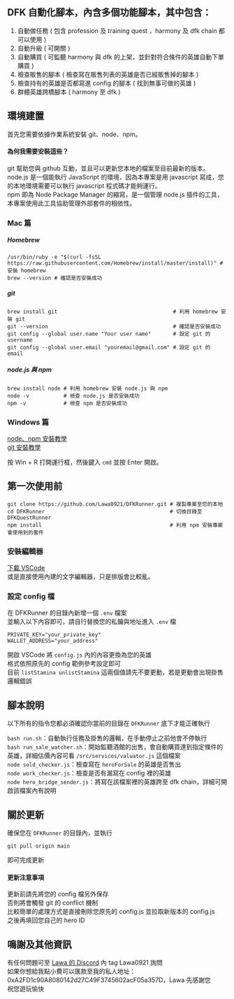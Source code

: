 ## DFK 自動化腳本，內含多個功能腳本，其中包含：
1. 自動做任務 ( 包含 profession 及 training quest ，harmony 及 dfk chain 都可以使用 )
2. 自動升級 ( 可開關 )
3. 自動購買 ( 可監聽 harmony 與 dfk 的上架，並針對符合條件的英雄自動下單購買 )
4. 檢查販售的腳本 ( 檢查寫在販售列表的英雄是否已經販售掉的腳本 )
5. 檢查持有的英雄是否都寫進 config 的腳本 ( 找到無事可做的英雄 )
6. 群體英雄跨橋腳本 ( harmony 至 dfk )

## 環境建置
首先您需要依據作業系統安裝 git、node、npm。

#### 為何我需要安裝這些？
git 幫助您與 github 互動，並且可以更新您本地的檔案至目前最新的版本。  
node.js 是一個能執行 JavaScript 的環境，因為本專案是用 javascript 寫成，您的本地環境需要可以執行 javascript 程式碼才能夠運行。  
npm 即為 Node Package Manager 的縮寫，是一個管理 node.js 插件的工具，本專案使用此工具協助管理外部套件的相依性。  

### Mac 篇

##### Homebrew

```
/usr/bin/ruby -e "$(curl -fsSL https://raw.githubusercontent.com/Homebrew/install/master/install)" # 安裝 homebrew
brew --version # 確認是否安裝成功
```

##### git

```
brew install git                                     # 利用 homebrew 安裝 git
git --version                                        # 確認是否安裝成功
git config --global user.name "Your user name"       # 設定 git 的 username
git config --global user.email "youremail@gmail.com" # 設定 git 的 email
```

##### node.js 與 npm
```
brew install node # 利用 homebrew 安裝 node.js 與 npm
node -v           # 檢查 node.js 是否安裝成功
npm -v            # 檢查 npm 是否安裝成功
```

### Windows 篇

[node、npm 安裝教學](https://radixweb.com/blog/installing-npm-and-nodejs-on-windows-and-mac)  
[git 安裝教學](https://www.atlassian.com/git/tutorials/install-git#windows)  

按 Win + R 打開運行框，然後鍵入 `cmd` 並按 Enter 開啟。

## 第一次使用前

```
git clone https://github.com/Lawa0921/DFKRunner.git # 複製專案至您的本地
cd DFKRunner                                        # 切換目錄至 DFKQuestRunner
npm install                                         # 利用 npm 安裝專案會使用到的套件
```

### 安裝編輯器

[下載 VSCode](https://code.visualstudio.com/)  
或是直接使用內建的文字編輯器，只是排版會比較亂。  

### 設定 config 檔

在 DFKRunner 的目錄內新增一個 `.env` 檔案  
並輸入以下內容即可，請自行替換您的私鑰與地址進入 `.env` 檔  
```
PRIVATE_KEY="your_private_key"
WALLET_ADDRESS="your_address"
```

開啟 VSCode 將 `config.js` 內的內容更換為您的英雄  
格式依照原先的 config 範例參考設定即可  
目前 `listStamina unlistStamina` 這兩個值請先不要更動，若是更動會出現掛售邏輯錯誤  

## 腳本說明
以下所有的指令您都必須確認你當前的目錄在 `DFKRunner` 底下才能正確執行  

`bash run.sh`：自動執行任務及掛售的邏輯，在手動停止之前他會不停執行  
`bash run_sale_watcher.sh`：開始監聽酒館的出售，會自動購買達到指定條件的英雄，詳細估價內容可看 `/src/services/valuator.js` 這個檔案  
`node sold_checker.js`：檢查寫在 `heroForSale` 的英雄是否售出  
`node work_checker.js`：檢查是否有漏寫在 config 裡的英雄  
`node hero_bridge_sender.js`：將寫在該檔案裡的英雄跨至 dfk chain，詳細可開啟該檔案內有說明  

## 關於更新
確保您在 `DFKRunner` 的目錄內，並執行
```
git pull origin main
```

即可完成更新
#### 更新注意事項
更新前請先將您的 config 檔另外保存  
否則將會觸發 git 的 conflict 機制  
比較簡單的處理方式是直接刪除您原先的 config.js 並拉取新版本的 config.js  
之後再填回您自己的 hero ID  

## 鳴謝及其他資訊
有任何問題可至 [Lawa 的 Discord](https://discord.gg/Wta7ZavFkJ) 內 tag Lawa0921 詢問  
如果你想給我點小費可以匯款至我的私人地址：0xA2FD1c90A8080142d27C49F3745602acF05a357D，Lawa 先感謝您  
祝您遊玩愉快  
